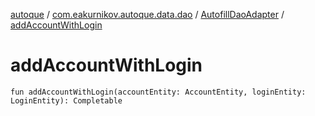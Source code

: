 [autoque](../../index.md) / [com.eakurnikov.autoque.data.dao](../index.md) / [AutofillDaoAdapter](index.md) / [addAccountWithLogin](./add-account-with-login.md)

# addAccountWithLogin

`fun addAccountWithLogin(accountEntity: AccountEntity, loginEntity: LoginEntity): Completable`